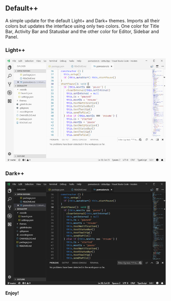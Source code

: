 ## Default++
A simple update for the default Light+ and Dark+ themes. Imports all their colors but updates the interface using only two colors. One color for Title Bar, Activity Bar and Statusbar and the other color for Editor, Sidebar and Panel.

### Light++

![Light++](images/lightpp.png)

### Dark++

![Dark++](images/darkpp.png)

**Enjoy!**
